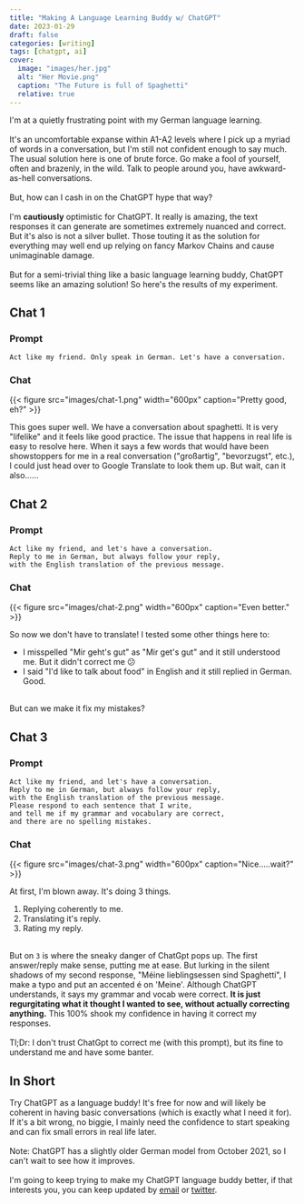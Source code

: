 ```yaml
---
title: "Making A Language Learning Buddy w/ ChatGPT"
date: 2023-01-29
draft: false
categories: [writing]
tags: [chatgpt, ai]
cover:
  image: "images/her.jpg"
  alt: "Her Movie.png"
  caption: "The Future is full of Spaghetti"
  relative: true
---
```


I'm at a quietly frustrating point with my German language learning.
\
\
It's an uncomfortable expanse within A1-A2 levels where I pick up a myriad of words in a conversation, but I'm still not confident enough to say much. The usual solution here is one of brute force. Go make a fool of yourself, often and brazenly, in the wild. Talk to people around you, have awkward-as-hell conversations.
\
\
But, how can I cash in on the ChatGPT hype that way?
\
\
I'm **cautiously** optimistic for ChatGPT. It really is amazing, the text responses it can generate are sometimes extremely nuanced and correct. But it's also is not a silver bullet. Those touting it as the solution for everything may well end up relying on fancy Markov Chains and cause unimaginable damage.
\
\
But for a semi-trivial thing like a basic language learning buddy, ChatGPT seems like an amazing solution! So here's the results of my experiment.

## Chat 1

### Prompt

```plaintext
Act like my friend. Only speak in German. Let's have a conversation.
```

### Chat

{{< figure src="images/chat-1.png" width="600px" caption="Pretty good, eh?" >}}

This goes super well. We have a conversation about spaghetti. It is very "lifelike" and it feels like good practice. The issue that happens in real life is easy to resolve here. When it says a few words that would have been showstoppers for me in a real conversation ("großartig", "bevorzugst", etc.), I could just head over to Google Translate to look them up. But wait, can it also......

## Chat 2

### Prompt

```plaintext
Act like my friend, and let's have a conversation.
Reply to me in German, but always follow your reply,
with the English translation of the previous message.
```

### Chat

{{< figure src="images/chat-2.png" width="600px" caption="Even better." >}}

So now we don't have to translate! I tested some other things here to:

- I misspelled "Mir geht's gut" as "Mir get's gut" and it still understood me. But it didn't correct me 😕
- I said "I'd like to talk about food" in English and it still replied in German. Good.

&nbsp;  
But can we make it fix my mistakes?

## Chat 3

### Prompt

```plaintext
Act like my friend, and let's have a conversation.
Reply to me in German, but always follow your reply,
with the English translation of the previous message.
Please respond to each sentence that I write,
and tell me if my grammar and vocabulary are correct,
and there are no spelling mistakes.
```

### Chat

{{< figure src="images/chat-3.png" width="600px" caption="Nice.....wait?" >}}

At first, I'm blown away. It's doing 3 things.

1. Replying coherently to me.
2. Translating it's reply.
3. Rating my reply.

&nbsp;  
But on `3` is where the sneaky danger of ChatGpt pops up. The first answer/reply make sense, putting me at ease. But lurking in the silent shadows of my second response, "Méine lieblingsessen sind Spaghetti", I make a typo and put an accented é on 'Meine'. Although ChatGPT understands, it says my grammar and vocab were correct. **It is just regurgitating what it thought I wanted to see, without actually correcting anything.** This 100% shook my confidence in having it correct my responses.
\
\
Tl;Dr: I don't trust ChatGpt to correct me (with this prompt), but its fine to understand me and have some banter.

## In Short

Try ChatGPT as a language buddy! It's free for now and will likely be coherent in having basic conversations (which is exactly what I need it for). If it's a bit wrong, no biggie, I mainly need the confidence to start speaking and can fix small errors in real life later.
\
\
Note: ChatGPT has a slightly older German model from October 2021, so I can't wait to see how it improves.
\
\
I'm going to keep trying to make my ChatGPT language buddy better, if that interests you, you can keep updated by [email](https://github.us5.list-manage.com/subscribe?u=be2b39c77e47598d278e74e4d&id=af0c4dfa0c) or [twitter](https://twitter.com/dogeeseseegucci).
